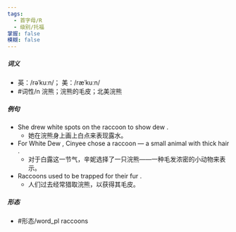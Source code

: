 ```yaml
---
tags:
  - 首字母/R
  - 级别/托福
掌握: false
模糊: false
---
```

##### 词义
- 英：/rəˈkuːn/； 美：/ræˈkuːn/
- #词性/n  浣熊；浣熊的毛皮；北美浣熊
##### 例句
- She drew white spots on the raccoon to show dew .
	- 她在浣熊身上画上白点来表现露水。
- For White Dew , Cinyee chose a raccoon — a small animal with thick hair .
	- 对于白露这一节气，辛妮选择了一只浣熊——一种毛发浓密的小动物来表示。
- Raccoons used to be trapped for their fur .
	- 人们过去经常猎取浣熊，以获得其毛皮。
##### 形态
- #形态/word_pl raccoons
